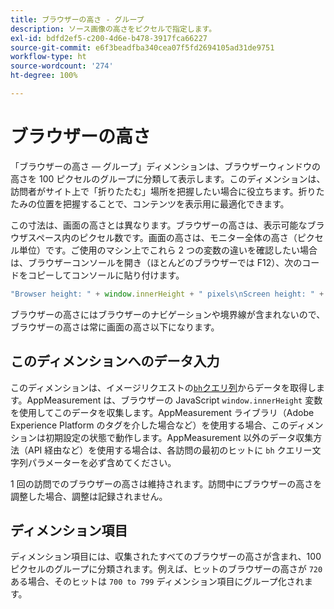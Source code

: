 ```yaml
---
title: ブラウザーの高さ - グループ
description: ソース画像の高さをピクセルで指定します。
exl-id: bdfd2ef5-c200-4d6e-b478-3917fca66227
source-git-commit: e6f3beadfba340cea07f5fd2694105ad31de9751
workflow-type: ht
source-wordcount: '274'
ht-degree: 100%

---
```


# ブラウザーの高さ

「ブラウザーの高さ — グループ」ディメンションは、ブラウザーウィンドウの高さを 100 ピクセルのグループに分類して表示します。このディメンションは、訪問者がサイト上で「折りたたむ」場所を把握したい場合に役立ちます。折りたたみの位置を把握することで、コンテンツを表示用に最適化できます。

この寸法は、画面の高さとは異なります。ブラウザーの高さは、表示可能なブラウザスペース内のピクセル数です。画面の高さは、モニター全体の高さ（ピクセル単位）です。ご使用のマシン上でこれら 2 つの変数の違いを確認したい場合は、ブラウザーコンソールを開き（ほとんどのブラウザーでは F12）、次のコードをコピーしてコンソールに貼り付けます。

```javascript
"Browser height: " + window.innerHeight + " pixels\nScreen height: " + screen.height + " pixels";
```

ブラウザーの高さにはブラウザーのナビゲーションや境界線が含まれないので、ブラウザーの高さは常に画面の高さ以下になります。

## このディメンションへのデータ入力

このディメンションは、イメージリクエストの[`bh`クエリ列](/help/implement/validate/query-parameters.md)からデータを取得します。AppMeasurement は、ブラウザーの JavaScript `window.innerHeight` 変数を使用してこのデータを収集します。AppMeasurement ライブラリ（Adobe Experience Platform のタグを介した場合など）を使用する場合、このディメンションは初期設定の状態で動作します。AppMeasurement 以外のデータ収集方法（API 経由など）を使用する場合は、各訪問の最初のヒットに `bh` クエリー文字列パラメーターを必ず含めてください。

1 回の訪問でのブラウザーの高さは維持されます。訪問中にブラウザーの高さを調整した場合、調整は記録されません。

## ディメンション項目

ディメンション項目には、収集されたすべてのブラウザーの高さが含まれ、100 ピクセルのグループに分類されます。例えば、ヒットのブラウザーの高さが `720` ある場合、そのヒットは `700 to 799` ディメンション項目にグループ化されます。
